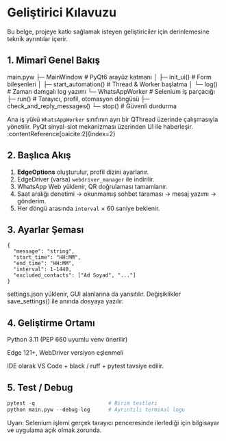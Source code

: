 # Geliştirici Kılavuzu

Bu belge, projeye katkı sağlamak isteyen geliştiriciler için derinlemesine teknik ayrıntılar içerir.

## 1. Mimarî Genel Bakış
main.pyw
├─ MainWindow # PyQt6 arayüz katmanı
│ ├─ init_ui() # Form bileşenleri
│ ├─ start_automation() # Thread & Worker başlatma
│ └─ log() # Zaman damgalı log yazımı
└─ WhatsAppWorker # Selenium iş parçacığı
├─ run() # Tarayıcı, profil, otomasyon döngüsü
├─ check_and_reply_messages()
└─ stop() # Güvenli durdurma

Ana iş yükü `WhatsAppWorker` sınıfının ayrı bir QThread üzerinde çalışmasıyla yönetilir. PyQt sinyal-slot mekanizması üzerinden UI ile haberleşir. :contentReference[oaicite:2]{index=2}

## 2. Başlıca Akış
1. **EdgeOptions** oluşturulur, profil dizini ayarlanır.  
2. EdgeDriver (varsa) `webdriver_manager` ile indirilir.  
3. WhatsApp Web yüklenir, QR doğrulaması tamamlanır.  
4. Saat aralığı denetimi → okunmamış sohbet taraması → mesaj yazımı → gönderim.  
5. Her döngü arasında `interval` × 60 saniye beklenir.

## 3. Ayarlar Şeması
```jsonc
{
  "message": "string",
  "start_time": "HH:MM",
  "end_time": "HH:MM",
  "interval": 1-1440,
  "excluded_contacts": ["Ad Soyad", "..."]
}
```
settings.json yüklenir, GUI alanlarına da yansıtılır. Değişiklikler save_settings() ile anında dosyaya yazılır.

## 4. Geliştirme Ortamı
Python 3.11 (PEP 660 uyumlu venv önerilir)

Edge 121+, WebDriver versiyon eşlenmeli

IDE olarak VS Code + black / ruff + pytest tavsiye edilir.

## 5. Test / Debug
```python
pytest -q                        # Birim testleri
python main.pyw --debug-log      # Ayrıntılı terminal logu
```
Uyarı: Selenium işlemi gerçek tarayıcı penceresinde ilerlediği için bilgisayar ve uygulama açık olmak zorunda.

